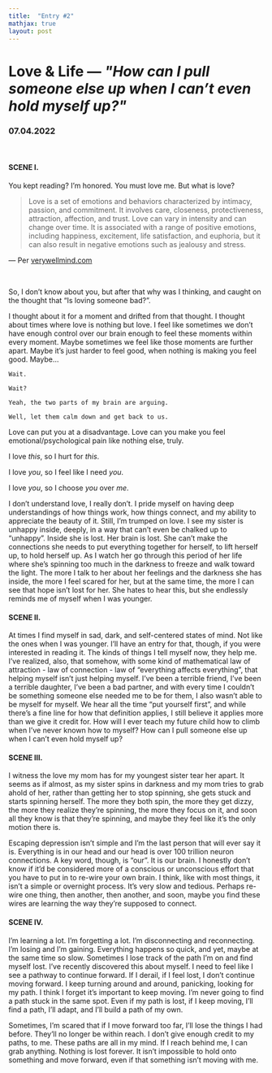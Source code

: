 ```yaml
---
title:  "Entry #2"
mathjax: true
layout: post
---
```


# Love & Life — <i>"How can I pull someone else up when I can’t even hold myself up?"</i>
### 07.04.2022
<br>

#### SCENE I.
You kept reading? I’m honored. You must love me. But what is love?

<blockquote cite="https://www.verywellmind.com/what-is-love-2795343">
Love is a set of emotions and behaviors characterized by intimacy, passion, and commitment. It involves care, closeness, protectiveness, attraction, affection, and trust. Love can vary in intensity and can change over time. It is associated with a range of positive emotions, including happiness, excitement, life satisfaction, and euphoria, but it can also result in negative emotions such as jealousy and stress.
</blockquote>
<div class="citeDiv">
<p style="font-size=10px">— Per <a href="https://www.verywellmind.com/what-is-love-2795343">verywellmind.com</a></p>
</div>
<br>


So, I don’t know about you, but after that why was I thinking, and caught on the thought that “Is loving someone bad?”.

I thought about it for a moment and drifted from that thought. I thought about times where love is nothing but love. I feel like sometimes we don’t have enough control over our brain enough to feel these moments within every moment. Maybe sometimes we feel like those moments are further apart. Maybe it’s just harder to feel good, when nothing is making you feel good. Maybe…



	Wait.
 
	Wait?
 
	Yeah, the two parts of my brain are arguing.
 
	Well, let them calm down and get back to us.

 
	
 
Love can put you at a disadvantage. Love can you make you feel emotional/psychological pain like nothing else, truly. 

I love <i>this</i>, so I hurt for <i>this</i>. 

I love <i>you</i>, so I feel like I need <i>you</i>.

I love <i>you</i>, so I choose <i>you</i> over <i>me</i>.

I don’t understand love, I really don’t. I pride myself on having deep understandings of how things work, how things connect, and my ability to appreciate the beauty of it. Still, I’m trumped on love. I see my sister is unhappy inside, deeply, in a way that can’t even be chalked up to “unhappy”. Inside she is lost. Her brain is lost. She can’t make the connections she needs to put everything together for herself, to lift herself up, to hold herself up. As I watch her go through this period of her life where she’s spinning too much in the darkness to freeze and walk toward the light. The more I talk to her about her feelings and the darkness she has inside, the more I feel scared for her, but at the same time, the more I can see that hope isn’t lost for her. She hates to hear this, but she endlessly reminds me of myself when I was younger.



#### SCENE II.

At times I find myself in sad, dark, and self-centered states of mind. Not like the ones when I was younger. I’ll have an entry for that, though, if you were interested in reading it. The kinds of things I tell myself now, they help me. I’ve realized, also, that somehow, with some kind of mathematical law of attraction - law of connection - law of “everything affects everything”, that helping myself isn’t just helping myself. I’ve been a terrible friend, I’ve been a terrible daughter, I’ve been a bad partner, and with every time I couldn’t be something someone else needed me to be for them, I also wasn’t able to be myself for myself. We hear all the time “put yourself first”, and while there’s a fine line for how that definition applies, I still believe it applies more than we give it credit for. How will I ever teach my future child how to climb when I’ve never known how to myself? How can I pull someone else up when I can’t even hold myself up?



#### SCENE III.

I witness the love my mom has for my youngest sister tear her apart. It seems as if almost, as my sister spins in darkness and my mom tries to grab ahold of her, rather than getting her to stop spinning, she gets stuck and starts spinning herself. The more they both spin, the more they get dizzy, the more they realize they’re spinning, the more they focus on it, and soon all they know is that they’re spinning, and maybe they feel like it’s the only motion there is. 

Escaping depression isn’t simple and I’m the last person that will ever say it is. Everything is in our head and our head is over 100 trillion neuron connections. A key word, though, is “our”. It is our brain. I honestly don’t know if it’d be considered more of a conscious or unconscious effort that you have to put in to re-wire your own brain. I think, like with most things, it isn’t a simple or overnight process. It’s very slow and tedious. Perhaps re-wire one thing, then another, then another, and soon, maybe you find these wires are learning the way they’re supposed to connect.



#### SCENE IV.

I’m learning a lot. I’m forgetting a lot. I’m disconnecting and reconnecting. I’m losing and I’m gaining. Everything happens so quick, and yet, maybe at the same time so slow. Sometimes I lose track of the path I’m on and find myself lost. I’ve recently discovered this about myself. I need to feel like I see a pathway to continue forward. If I derail, if I feel lost, I don’t continue moving forward. I keep turning around and around, panicking, looking for my path. I think I forget it’s important to keep moving. I’m never going to find a path stuck in the same spot. Even if my path is lost, if I keep moving, I’ll find a path, I’ll adapt, and I’ll build a path of my own.

Sometimes, I’m scared that if I move forward too far, I’ll lose the things I had before. They’ll no longer be within reach. I don’t give enough credit to my paths, to me. These paths are all in my mind. If I reach behind me, I can grab anything. Nothing is lost forever. It isn’t impossible to hold onto something and move forward, even if that something isn’t moving with me.